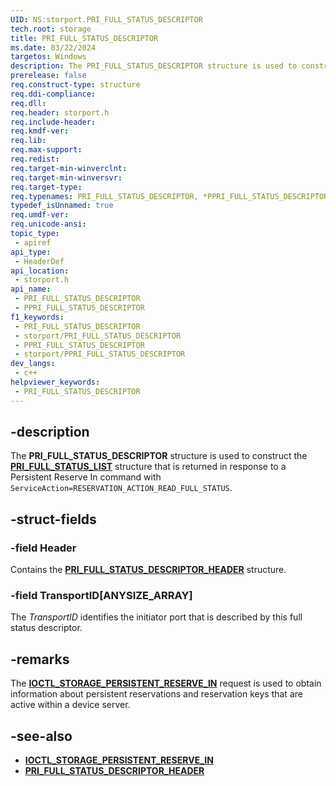 ```yaml
---
UID: NS:storport.PRI_FULL_STATUS_DESCRIPTOR
tech.root: storage
title: PRI_FULL_STATUS_DESCRIPTOR
ms.date: 03/22/2024
targetos: Windows
description: The PRI_FULL_STATUS_DESCRIPTOR structure is used to construct the PRI_FULL_STATUS_LIST structure that is returned in response to a Persistent Reserve In command.
prerelease: false
req.construct-type: structure
req.ddi-compliance: 
req.dll: 
req.header: storport.h
req.include-header: 
req.kmdf-ver: 
req.lib: 
req.max-support: 
req.redist: 
req.target-min-winverclnt: 
req.target-min-winversvr: 
req.target-type: 
req.typenames: PRI_FULL_STATUS_DESCRIPTOR, *PPRI_FULL_STATUS_DESCRIPTOR
typedef_isUnnamed: true
req.umdf-ver: 
req.unicode-ansi: 
topic_type:
 - apiref
api_type:
 - HeaderDef
api_location:
 - storport.h
api_name:
 - PRI_FULL_STATUS_DESCRIPTOR
 - PPRI_FULL_STATUS_DESCRIPTOR
f1_keywords:
 - PRI_FULL_STATUS_DESCRIPTOR
 - storport/PRI_FULL_STATUS_DESCRIPTOR
 - PPRI_FULL_STATUS_DESCRIPTOR
 - storport/PPRI_FULL_STATUS_DESCRIPTOR
dev_langs:
 - c++
helpviewer_keywords:
 - PRI_FULL_STATUS_DESCRIPTOR
---
```


## -description

The **PRI_FULL_STATUS_DESCRIPTOR** structure is used to construct the **[PRI_FULL_STATUS_LIST](ns-storport-pri_full_status_list.md)** structure that is returned in response to a Persistent Reserve In command with `ServiceAction=RESERVATION_ACTION_READ_FULL_STATUS`.

## -struct-fields

### -field Header

Contains the **[PRI_FULL_STATUS_DESCRIPTOR_HEADER](ns-storport-pri_full_status_descriptor_header.md)** structure.

### -field TransportID[ANYSIZE_ARRAY]

The *TransportID* identifies the initiator port that is described by this full status descriptor.

## -remarks

The **[IOCTL_STORAGE_PERSISTENT_RESERVE_IN](../ntddstor/ni-ntddstor-ioctl_storage_persistent_reserve_in.md)** request is used to obtain information about persistent reservations and reservation keys that are active within a device server.

## -see-also

- **[IOCTL_STORAGE_PERSISTENT_RESERVE_IN](../ntddstor/ni-ntddstor-ioctl_storage_persistent_reserve_in.md)**
- **[PRI_FULL_STATUS_DESCRIPTOR_HEADER](ns-storport-pri_full_status_descriptor_header.md)**
